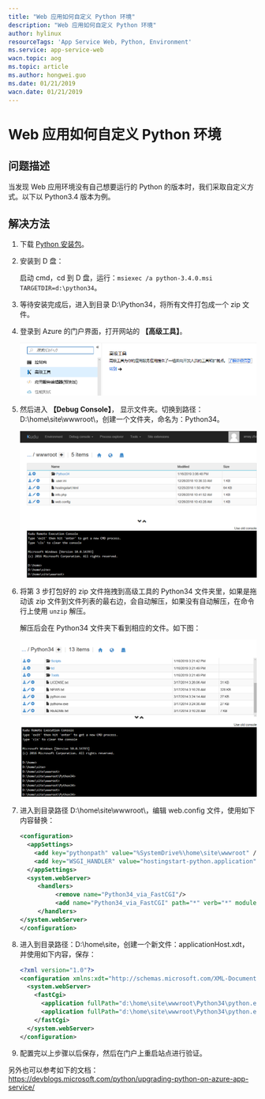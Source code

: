 ```yaml
---
title: "Web 应用如何自定义 Python 环境"
description: "Web 应用如何自定义 Python 环境"
author: hylinux
resourceTags: 'App Service Web, Python, Environment'
ms.service: app-service-web
wacn.topic: aog
ms.topic: article
ms.author: hongwei.guo
ms.date: 01/21/2019
wacn.date: 01/21/2019
---
```


# Web 应用如何自定义 Python 环境

## 问题描述

当发现 Web 应用环境没有自己想要运行的 Python 的版本时，我们采取自定义方式。以下以 Python3.4 版本为例。

## 解决方法

1. 下载 [Python 安装包](https://www.python.org/ftp/python/3.4.0/python-3.4.0.msi)。

2. 安装到 D 盘：

    启动 cmd，cd 到 D 盘，运行：`msiexec /a python-3.4.0.msi TARGETDIR=d:\python34`。

3. 等待安装完成后，进入到目录 D:\Python34，将所有文件打包成一个 zip 文件。

4. 登录到 Azure 的门户界面，打开网站的 **【高级工具】**。

    ![01](media/aog-app-service-web-howto-customize-python-environment/01.png "01")

5. 然后进入 **【Debug Console】**， 显示文件夹。切换到路径：D:\home\site\wwwroot\，创建一个文件夹，命名为：Python34。

    ![02](media/aog-app-service-web-howto-customize-python-environment/02.png "02")

6. 将第 3 步打包好的 zip 文件拖拽到高级工具的 Python34 文件夹里，如果是拖动该 zip 文件到文件列表的最右边，会自动解压，如果没有自动解压，在命令行上使用 `unzip` 解压。

    解压后会在 Python34 文件夹下看到相应的文件。如下图：

    ![03](media/aog-app-service-web-howto-customize-python-environment/03.png "03")

7. 进入到目录路径 D:\home\site\wwwroot\，编辑 web.config 文件，使用如下内容替换：

    ```xml
    <configuration>
      <appSettings>
        <add key="pythonpath" value="%SystemDrive%\home\site\wwwroot" />
        <add key="WSGI_HANDLER" value="hostingstart-python.application" />
      </appSettings>
      <system.webServer>
         <handlers>
              <remove name="Python34_via_FastCGI"/>
              <add name="Python34_via_FastCGI" path="*" verb="*" modules="FastCgiModule" scriptProcessor="d:\home\site\wwwroot\Python34\Python.exe|%SystemDrive%\Python34\Scripts\wfastcgi.py" resourceType="Either" />
         </handlers>
    </system.webServer>
    </configuration>
    ```

8. 进入到目录路径：D:\home\site，创建一个新文件：applicationHost.xdt， 并使用如下内容，保存：

    ```xml
    <?xml version="1.0"?>
    <configuration xmlns:xdt="http://schemas.microsoft.com/XML-Document-Transform">
      <system.webServer>
        <fastCgi>
          <application fullPath="d:\home\site\wwwroot\Python34\python.exe" xdt:Locator="Match(fullPath)" xdt:Transform="Remove" />
          <application fullPath="d:\home\site\wwwroot\Python34\python.exe" arguments="D:\Python34\Scripts\wfastcgi.py"  maxInstances="0" xdt:Transform="Insert"/>
        </fastCgi>
      </system.webServer>
    </configuration>

9. 配置完以上步骤以后保存，然后在门户上重启站点进行验证。


另外也可以参考如下的文档： 
https://devblogs.microsoft.com/python/upgrading-python-on-azure-app-service/
